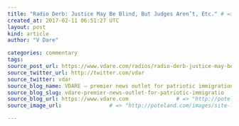 ```yaml
---
title: "Radio Derb: Justice May Be Blind, But Judges Aren’t, Etc." # => "I Made a Pretty Gem - Planet.rb"
created_at: 2017-02-11 06:51:27 UTC
layout: post
kind: article
author: "V Dare"

categories: commentary
tags: 
source_post_url: https://www.vdare.com/radios/radio-derb-justice-may-be-blind-but-judges-arent-etc    # => "http://poteland.com/blog/i-made-a-pretty-gem-planet-dot-rb/"
source_twitter_url: http://twitter.com/vdar
source_twitter: vdar
source_blog_name: VDARE – premier news outlet for patriotic immigration reform
source_blog_slug: vdare-premier-news-outlet-for-patriotic-immigratio              # => "this-is-where-i-tell-you-stuff"
source_blog_url: https://www.vdare.com               # => "http://poteland.com/articles"
source_image_url:               # => "http://poteland.com/images/site-logo.png"

---
```



<!--
   &lt;div class=&quot;pf-content&quot;&gt;
&lt;a href=&quot;https://s3-us-west-2.amazonaws.com/vdare-live/wp-content/uploads/2017/02/11010746/2017-02-10.mp3&quot;&gt;https://s3-us-west-2.amazonaws.com/vdare-live/wp-content/uploads/2017/02/11010746/2017-02-10.mp3&lt;/a&gt;
&lt;p&gt;04m10s — The Fallacy of Judicial Impartiality. (It’s politics all the way down.)&lt;/p&gt;
&lt;p&gt;11m34s — How sound is Judge Gorsuch? (Was my heart too soon made glad?)&lt;/p&gt;
&lt;p&gt;19m02s — Attorney General Jeff Sessions. (Nature changes course.)&lt;/p&gt;
&lt;p&gt;27m21s — Affinity Asymmetry. (And an Audacious argument.)&lt;/p&gt;
&lt;p&gt;34m04s — The next French Revolution. (Will have demographic color.)&lt;/p&gt;
&lt;p&gt;40m00s — Huddled masses yearning to feature in Superbowl&lt;br&gt;
commercials. (Immigration Romanticism for football fans.)&lt;/p&gt;
&lt;p&gt;42m52s — Getting along with Putin. (We don’t have to &lt;em&gt;like&lt;/em&gt; him.)&lt;/p&gt;
&lt;p&gt;47m52s — The Obligations Clauses. (Things government &lt;em&gt;must&lt;/em&gt; do.)&lt;/p&gt;
&lt;p&gt;50m32s — The war against scouting. (CultMarx pulls a sick stunt.)&lt;/p&gt;
&lt;p&gt;52m02s — Public sector robots. (Good enough for gummint work.)&lt;/p&gt;
&lt;p&gt;52m47s — 65 years on the throne. (ERII’s new milestone.)&lt;/p&gt;
&lt;p&gt;54m48s — Signoff. (For St Valentine’s Day.)&lt;/p&gt;
&lt;p style=&quot;page-break-before: always;&quot;&gt;&lt;b&gt;[Music clip: From Haydn’s &lt;em&gt;Derbyshire Marches&lt;/em&gt;, piano’n’kazoo version]&lt;/b&gt;&lt;/p&gt;
&lt;p&gt;&lt;a name=&quot;01&quot;&gt;&lt;/a&gt;&lt;b&gt;01 — Intro.&lt;/b&gt;    And Radio Derb is on the air! Greetings, listeners, from your judiciously genial host John Derbyshire, here with some titbits from the week’s news, garnished with commentary from a National Conservative point of view.&lt;/p&gt;
&lt;p&gt;It’s been one of those unfortunate weeks when big headline news items have concerned law and the Constitution. I say “unfortunate” because I myself have no training in the law, and I am aware that this puts me at somewhat of a disadvantage when commenting on these issues.&lt;/p&gt;
&lt;p&gt;When my awareness of that fact slips it usually gets put back firmly in place by one of my many friends who &lt;em&gt;do&lt;/em&gt; have legal training.&lt;/p&gt;
&lt;p&gt;I was at dinner with such a one recently. I raised the issue of sanctuary cities, the federal defunding thereof, which I had supposed was a pretty straightforward exercise of the executive power.&lt;/p&gt;
&lt;p&gt;To the contrary, replied my dinner companion. There is a very contentious legal doctrine of “&lt;a href=&quot;http://www.americanbar.org/publications/communications_lawyer/2013/november/courtside_supreme_court_issues_significant_decision_unconstitutional_conditions_doctrine.html&quot;&gt;unconstitutional conditions&lt;/a&gt;,” relating to when the executive may and may not withhold its blessings from subordinate powers. My companion, who actually &lt;em&gt;teaches&lt;/em&gt; constitutional law, proceeded to give me a professorial summary of that doctrine and the numerous arguments around it. My eyes glazed over about thirty seconds in, but I got the point: There is more here than meets the layman’s eye.&lt;/p&gt;
&lt;p&gt;Contrary to all &lt;em&gt;that&lt;/em&gt;, the law is not higher mathematics, that can be chuckled over by a tiny clique of experts but safely ignored by the rest of us. It’s a human and a social thing that concerns us all, and that in its large principles ought to be understandable by any thoughtful citizen.&lt;/p&gt;
&lt;p&gt;Here was Charles the First at his trial in 1649, &lt;a href=&quot;http://law2.umkc.edu/faculty/projects/ftrials/charlesIlinks.html&quot;&gt;quote&lt;/a&gt;:&lt;/p&gt;
&lt;blockquote&gt;&lt;p&gt;I do not know the forms of law; I do know law and reason, though I am no lawyer professed: but I know as much law as any gentleman in England, and therefore, under favour, I do plead for the liberties of the people of England more than you do; and therefore if I should impose a belief upon any man without reasons given for it, it were unreasonable … The Commons of England was never a Court of Judicature; I would know how they came to be so.&lt;/p&gt;&lt;/blockquote&gt;
&lt;p&gt;End quote. Much good that did poor Chuck, of course. I’m with him in spirit, though. Like him, I am no lawyer professed: but I know as much law as any gentleman in America.&lt;/p&gt;
&lt;p&gt;I therefore cast aside the damp cloak of humility and sally forth into the thickets of constitutional jurisprudence. It may bring me some mocking emails from legal eagles, but at least I won’t be getting my head chopped off.&lt;/p&gt;
&lt;p&gt;&lt;/p&gt;
&lt;p style=&quot;page-break-before: always;&quot;&gt;&lt;a name=&quot;02&quot;&gt;&lt;/a&gt;&lt;b&gt;02 — The Fallacy of Judicial Impartiality&lt;/b&gt;.     Yes: The spotlight this week has been on the third branch of the federal government: the judiciary.&lt;/p&gt;
&lt;p&gt;First let me just get something out of the way: the thing I’m going to call the Fallacy of Judicial Impartiality.&lt;/p&gt;
&lt;p&gt;There is a vague and widespread feeling that the other two branches of government are a noisy, bloody, dirty arena of political conflict, where persons with opposing views about big issues kick and wrestle and scream at each other; while the third branch is a sort of quiet, stately, oak-paneled place where the truth is pursued by abstract intellection and rational persuasion.&lt;/p&gt;
&lt;p&gt;That’s all nonsense. The judiciary is just as political as the other branches. Anyone who’s paid attention to court decisions for a few years knows this. It’s implicit in every comment you’ve heard — and you’ve heard a couple of thousand such, if you’re one of those who’ve been paying attention — that the U.S. Supreme Court contains X liberals, Y conservatives, and Z fence-sitters. (The current balance has X =4, Y = 3, Z = 1.)&lt;/p&gt;
&lt;p&gt;At his elegant and blessedly short speech accepting nomination to the vacant Supreme Court seat ten days ago, Judge Neil Gorsuch uttered some loftily idealistic platitudes about our judges, &lt;a href=&quot;http://www.cnn.com/2017/01/31/politics/donald-trump-supreme-court-nominee/&quot;&gt;quote&lt;/a&gt;: “Following the law as they find it, and without respect to their personal political beliefs,” end quote. He told us that, further quote: “A judge who likes every outcome he reaches is very likely a bad judge, stretching for results he prefers rather than those the law demands,” end quote.&lt;/p&gt;
&lt;p&gt;I would have been spraying bourbon out through my nose in reaction to that, but for the fact that I have long since passed right through mere cynicism to the other side; to a grim resignation as to human weakness, and a calm toleration of the ceremonial idealism with which our public figures believe they are obliged to wrap their ambition, partisanship, and occasional cupidity.&lt;/p&gt;
&lt;p&gt;Judge Gorsuch’s platitudes are the secular equivalent of the ceremonial deism that obliges a yuppie agnostic like Barack Obama to call on God for blessings on our republic. These are agreeable and customary forms of words, that citizens like to hear, but with little bearing on real motives and actions.&lt;/p&gt;
&lt;p&gt;It follows that the judiciary is not, and should not be, immune from partisan barbs and rancor. It never has been. &lt;a href=&quot;http://www.clayjenkinson.com/thomas-jefferson-and-the-supreme-court/&quot;&gt;Thomas Jefferson&lt;/a&gt;, &lt;a href=&quot;http://www.pbs.org/wnet/supremecourt/antebellum/history2.html&quot;&gt;Andy Jackson&lt;/a&gt;, &lt;a href=&quot;http://www.history.com/this-day-in-history/president-lincoln-suspends-the-writ-of-habeas-corpus-during-the-civil-war&quot;&gt;Abraham Lincoln&lt;/a&gt;, and &lt;a href=&quot;http://www.smithsonianmag.com/history/when-franklin-roosevelt-clashed-with-the-supreme-court-and-lost-78497994/&quot;&gt;Franklin Roosevelt&lt;/a&gt; have most famously shown scorn for the judicial power at some point, on some particular issue; but those are only the most famous cases. Have we had any President, other than poor &lt;a href=&quot;https://www.whitehouse.gov/1600/presidents/williamhenryharrison&quot;&gt;William Henry Harrison&lt;/a&gt;, who did not at some point deliver a kick to the groin, or at least a rap on the knuckles, to the federal judiciary? I doubt it. That’s our system. It’s politics all the way down.&lt;/p&gt;
&lt;p&gt;In all fairness, in fact, the federal judiciary should actually expect &lt;em&gt;more&lt;/em&gt; vituperation than the other branches. An unsatisfactory congressman can be voted out after two years; an unsatisfactory President after four; an unsatisfactory Senator after six; but a federal judgeship is for life.&lt;/p&gt;
&lt;p&gt;The only way to get rid of a federal judge is by getting Congress to impeach and then convict him for high crimes and misdemeanors: a cumbersome process, also of course a very political one, and furthermore one that congresscritters, presidents, and senators are &lt;em&gt;also&lt;/em&gt; liable to.&lt;/p&gt;
&lt;p&gt;Ballotpedia says that, &lt;a href=&quot;https://ballotpedia.org/Impeachment_of_federal_judges&quot;&gt;quote&lt;/a&gt;, “Fifteen federal judges have been impeached. Of those fifteen: eight were convicted by the Senate, four were acquitted by the Senate, and three resigned before an outcome at trial.” End quote.&lt;/p&gt;
&lt;p&gt;Functionaries in the other two branches are in double jeopardy: they can be voted out of office, and they can be impeached. Federal judges are in a much safer space: they can only be impeached, and hardly ever are — we have seen fewer than four convictions per century.&lt;/p&gt;
&lt;p&gt;It follows, according to me, that a federal judge should reasonably expect &lt;em&gt;double&lt;/em&gt; the load of vituperation that our President and elected legislators have to endure.&lt;/p&gt;
&lt;p&gt;It further follows that the squealing and &lt;a href=&quot;http://tinyurl.com/jswp7mz&quot;&gt;facepalming&lt;/a&gt; of this past few days over President Trump’s disagreements with Judge Robart of Washington State and the &lt;a href=&quot;https://assets.documentcloud.org/documents/3457898/2-9-17-9th-Circuit-Order.pdf&quot;&gt;Ninth Circuit Court of Appeals&lt;/a&gt; over Trump’s January 27th executive order, is just political theater.&lt;/p&gt;
&lt;p&gt;The federal courts are not a zone of lofty intellectual purity, floating high above the dust cloud of political conflict. They are down there in the dust cloud, kicking and scratching with the rest, and working with an advantage the other combatants don’t have — lifetime tenure.&lt;/p&gt;
&lt;p&gt;If some federal judge can’t bear the thought of a politician’s fist connecting with his teeth, he should find another line of work.&lt;/p&gt;
&lt;p&gt;&lt;/p&gt;
&lt;p style=&quot;page-break-before: always;&quot;&gt;&lt;a name=&quot;03&quot;&gt;&lt;/a&gt;&lt;b&gt;03 — How sound is Judge Gorsuch?&lt;/b&gt;     I mentioned Judge Neil Gorsuch there, President Trump’s pick for the vacant Supreme Court seat. &lt;a&gt;Commenting last week&lt;/a&gt; on the nomination, I said that on a first look he seems like a, quote, “pretty good egg.” I then awarded him some preliminary favor points for (a) being a Protestant, White, Anglo-Saxon, Heterosexual Male and (b) standing up to the trial lawyers’ [ker-&lt;em&gt;ching&lt;/em&gt;] “employment discrimination” rackets and “disability” scams.&lt;/p&gt;
&lt;p&gt;It’s possible my heart was too soon made glad. The last few days have seen a trickle of skeptical commentary from the Right about Judge Gorsuch. Is he really, reliably, one of us?&lt;/p&gt;
&lt;p&gt;Exhibit A is &lt;a href=&quot;http://thehill.com/blogs/pundits-blog/the-judiciary/318565-could-court-pick-gorsuch-be-a-crypto-liberal-conservatives&quot;&gt;Joel Joseph’s Wednesday column&lt;/a&gt; in the congressional newsletter &lt;em&gt;The Hill&lt;/em&gt;.&lt;/p&gt;
&lt;p&gt;Joseph starts by giving us a run-down of Supreme Court Justices who confounded the expectations of the presidents who nominated them. Most of these were nominated by Republican presidents — Eisenhower, Nixon, Bush 41 — but turned left once settled in on the court.&lt;/p&gt;
&lt;p&gt;Byron White, appointed by President Kennedy, is given as an instance of the converse thing, a justice nominated by a Democrat president who then turned right. I’m not altogether convinced by that one. If JFK were in the Senate today, he’d be to the right of most Republicans, never mind Democrats. Well, discuss among yourselves.&lt;/p&gt;
&lt;p&gt;Joel Joseph goes on to list some warning signs about Judge Gorsuch. For one thing, he lives in Boulder, Colorado, than which very few places in the known universe, possibly none, are more liberal. Quote:&lt;/p&gt;
&lt;blockquote&gt;&lt;p&gt;He also teaches at the University of Colorado’s law school, also a progressive bastion, and is supported … by most of the faculty and students there.&lt;/p&gt;&lt;/blockquote&gt;
&lt;p&gt;End quote. That reminds us of another point to bear in mind about the federal judiciary: It’s a subsidiary branch of the academic-intellectual complex, which is so far out left you can barely see it from the coast of California. Sure, there are a few independent spirits, even in our law schools. Still, Judge Gorsuch could be regarded by his academic colleagues as Literally Hitler, yet &lt;em&gt;still&lt;/em&gt; be well to the left of Barney Frank. That he is in fact regarded by them as a kindred spirit should be, to use the establishment’s favorite cant word, “troubling” to National Conservatives.&lt;/p&gt;
&lt;p&gt;And then there’s his church, at which he serves as an usher. It’s Episcopalian and very liberal. A spokesman told the &lt;em&gt;Washington Post&lt;/em&gt; that the congregation is, &lt;a href=&quot;https://www.washingtonpost.com/news/acts-of-faith/wp/2017/02/01/neil-gorsuch-belongs-to-a-notably-liberal-church-and-would-be-the-first-protestant-on-the-court-in-years&quot;&gt;quote&lt;/a&gt; “vibrant,” and, quote, “diverse,” and, quote, “does a lot of social justice and advocacy.” Uh-oh.&lt;/p&gt;
&lt;p&gt;&lt;a href=&quot;http://www.dailycamera.com/news/boulder/ci_30107657/boulder-churchs-49-bells-project-brings-attention-gun&quot;&gt;The church’s vicar&lt;/a&gt; is female. &lt;a href=&quot;https://ayearwiththebcp.net/page/2/&quot;&gt;An Episcopalian website&lt;/a&gt; tells us that every minute she can spare from her pastoral duties finds her biking, hiking, skiing, and … &lt;em&gt;golfing&lt;/em&gt;. Another uh-oh.&lt;/p&gt;
&lt;p&gt;&lt;a href=&quot;https://philosophynow.org/issues/88/Hypotheses_Non_Fingo&quot;&gt;I frame no hypotheses&lt;/a&gt; here, and of course wish the reverend lady no ill. I shall only say that should I learn that she rides a motorbike to ladies’ softball games, I would not be flabbergasted.&lt;/p&gt;
&lt;p&gt;Our other data point on Gorsuch this week was &lt;a href=&quot;http://www.cnn.com/2017/02/09/politics/blumenthal-anderson-cooper/&quot;&gt;the remarks he reputedly made&lt;/a&gt; to Connecticut Democratic Senator Richard Blumenthal that President Trump’s verbal attacks on federal judges were “demoralizing” and “disheartening.”&lt;/p&gt;
&lt;p&gt;Assuming Senator Blumenthal’s truthfulness here — a thing that, as the President pointed out, you should &lt;em&gt;not&lt;/em&gt; necessarily assume — those could be &lt;em&gt;either&lt;/em&gt; virtue signaling to the Senate Judiciary Committee, &lt;em&gt;or&lt;/em&gt; the pained response of a jurist who really does see the federal judiciary through an idealistic prism, &lt;em&gt;or&lt;/em&gt; just professional &lt;em&gt;amour propre&lt;/em&gt;.&lt;/p&gt;
&lt;p&gt;I’m going to try to look on the bright side in regard to Judge Gorsuch. As I’ve said, judges carry political biases around with them just as the rest of us do. There is, though, such a thing as the &lt;em&gt;intensity&lt;/em&gt; of one’s biases. Some people, we know, are &lt;em&gt;all&lt;/em&gt; bias: they can’t order a pizza without passing a remark on the state of the nation. Some other people’s biases are more feeble, and jostle in their minds with other emotions and dispositions — humility, collegiality, religious faith, self-respect.&lt;/p&gt;
&lt;p&gt;My very vague impression so far is that Judge Gorsuch’s biases, whatever they are, are at a low level of intensity, and that there’s some element of genuine idealism in his view of the judiciary’s role.&lt;/p&gt;
&lt;p&gt;I hope that’s right. We shall find out. In the meantime, Judge Gorsuch is only one of President Trump’s two most important choices — the two that mean far more for the National Question than all the others put together. Let’s turn to the other one.&lt;/p&gt;
&lt;p&gt;&lt;/p&gt;
&lt;p style=&quot;page-break-before: always;&quot;&gt;&lt;a name=&quot;04&quot;&gt;&lt;/a&gt;&lt;b&gt;04 — Attorney General Jeff Sessions&lt;/b&gt;.     As delicious as it is to be able to say the words “President Trump,” to be able to say “Attorney General Sessions” is beyond delicious. It’s &lt;em&gt;intoxicating!&lt;/em&gt;&lt;/p&gt;
&lt;p&gt;Just cast your mind back six years to the remarks made by Eric Holder, Barack Obama’s first Attorney General, when, at a congressional committee hearing, he was accused of racial double standards in the case of the Philadelphia Black Panthers. These were the black thugs &lt;a href=&quot;https://www.youtube.com/watch?v=neGbKHyGuHU&quot;&gt;who stood outside a polling station&lt;/a&gt; in the 2008 election wearing paramilitary outfits and carrying billy clubs to scare away nonblack voters.&lt;/p&gt;
&lt;p&gt;One of the Justice Department’s own prosecutors &lt;a href=&quot;http://www.politico.com/story/2010/09/prosecutor-doj-bias-against-whites-042676&quot;&gt;had testified to the U.S. Civil Rights Commission&lt;/a&gt; about an anti-white culture at Justice under Obama and Holder, with the failure to pursue the Philadelphia case as illustrative.&lt;/p&gt;
&lt;p&gt;When this was brought up to Holder by the congressional committee, he reacted indignantly, &lt;a href=&quot;http://www.politico.com/blogs/under-the-radar/2011/03/eric-holder-black-panther-case-focus-demeans-my-people-033839&quot;&gt;quote&lt;/a&gt;:&lt;/p&gt;
&lt;blockquote&gt;&lt;p&gt;When you compare what people endured in the South in the 60s to try to get the right to vote for African Americans, and to compare what people were subjected to there to what happened in Philadelphia — which was inappropriate, certainly that …to describe it in those terms I think does a great disservice to people who put their lives on the line, who risked all, for my people.&lt;/p&gt;&lt;/blockquote&gt;
&lt;p&gt;&lt;a href=&quot;https://www.amazon.com/Injustice-Exposing-Racial-Justice-Department/dp/1596982772/ref=tmm_hrd_swatch_0?_encoding=UTF8&amp;amp;qid=1486751993&amp;amp;sr=1-1&quot;&gt;The Panthers were never prosecuted&lt;/a&gt; for what was obviously an effort at voter intimidation.&lt;/p&gt;
&lt;p&gt;Eric Holder went on taking care of His People for another four years, after which he was succeeded by Loretta Lynch, another Mulatto Mafia graduate of late 20th century college grievance culture. Eric Holder’s people were also Her People. Attorney General Lynch was also one of Mrs Clinton’s people, spotted having a private confab with Mr Clinton in her Justice Department plane on the tarmac at Phoenix airport last June, receiving instructions on how to further obstruct Justice investigations into Mrs Clinton’s emails.&lt;/p&gt;
&lt;p&gt;The Justice Department has been like that — anti-white and corrupt — for so long it was beginning to seem natural.&lt;/p&gt;
&lt;p&gt;Then, on Wednesday this week, nature changed course. Senator Jeff Sessions of Alabama — &lt;em&gt;another&lt;/em&gt; Protestant, White, Anglo-Saxon, Heterosexual Male! — was confirmed as U.S. Attorney General by the full Senate. Excuse me for a moment …&lt;/p&gt;
&lt;blockquote&gt;&lt;p&gt;[&lt;em&gt;Clip&lt;/em&gt;:  from the &lt;em&gt;Hallelujah Chorus&lt;/em&gt;.]&lt;/p&gt;&lt;/blockquote&gt;
&lt;p&gt;Sessions’ confirmation generated a lot of confirmation theater. Senator Elizabeth Warren emerged from her wigwam in full war paint to unload heap plenty delaying tactics on the Senate floor, until silenced by the presiding officer just as she was winding up to perform the Ghost Dance of &lt;em&gt;Her&lt;/em&gt; People.&lt;/p&gt;
&lt;p&gt;Senator Chuck Schumer told the Reverend Rachel Maddow that, &lt;a href=&quot;http://www.breitbart.com/video/2017/02/08/schumer-jeff-sessions-confirmed-turned-stomach/&quot;&gt;quote&lt;/a&gt;, “When Jeff Sessions was passed, it turned my stomach,” end quote. He further told xer that Sessions is, quote, “anti-immigrant.” I guess I should be shaking in my sneakers, then, since I myself am an immigrant.&lt;/p&gt;
&lt;p&gt;I’m &lt;em&gt;not&lt;/em&gt; shaking, of course. In CultMarx Newspeak, “anti-immigrant” means “wishing for immigration laws to be enforced.” That’s a thing you &lt;em&gt;can&lt;/em&gt; stick on Jeff Sessions, as his work on the Senate Judiciary Committee amply showed. Yes, he wants the people’s government to enforce the people’s laws.&lt;/p&gt;
&lt;p&gt;That turns Chuck Schumer’s stomach; though not as much as Schumer’s smirking visage turns mine, with his spectacles wobbling on the end of his nose like that. A word in your ear, Senator: “&lt;a href=&quot;http://www.onlineopticiansuk.com/varifocal-progressive-lenses-explained-i128&quot;&gt;varifocals&lt;/a&gt;.”&lt;/p&gt;
&lt;p&gt;The commentariat has not been slow in recommending actions our new Attorney General might take to improve the quality of justice. Daniel Horowitz, back in mid-November, &lt;a href=&quot;https://www.conservativereview.com/commentary/2016/11/7-things-sessions-can-do-immediately-to-restore-the-rule-of-law-at-justice#&quot;&gt; published a handy list of seven priority items&lt;/a&gt;:&lt;/p&gt;
&lt;ol&gt;
&lt;li&gt;Clamp down on voter fraud;&lt;/li&gt;
&lt;li&gt;Terminate all Obama’s outstanding lawsuits and appeals, like the ones against local police departments alleging racism;&lt;/li&gt;
&lt;li&gt;Allow states to enforce immigration law and punish sanctuary cities;&lt;/li&gt;
&lt;li&gt;Stop what he calls the “massive jailbreak agenda” of the Justice Department’s Sentencing Commission, promiscuously commuting criminals’ jail terms;&lt;/li&gt;
&lt;li&gt;Purge Justice of George Soros-related immigration judges;&lt;/li&gt;
&lt;li&gt;Immediately seek deportation for all illegal re-entrants;&lt;/li&gt;
&lt;li&gt;Use the powers granted in the Constitution to the Executive to restrain our activist Judiciary.&lt;/li&gt;
&lt;/ol&gt;
&lt;p&gt;That would certainly be a good start. We National Conservatives would add a couple more, though.&lt;/p&gt;
&lt;ol start=&quot;8&quot;&gt;
&lt;li&gt;Salutory prosecutions of high-profile persons feloniously violating laws on aiding or harboring illegal immigrants; e.g. &lt;a href=&quot;http://www.vdare.com/posts/trump-administration-should-arrest-scofflaw-uc-president-janet-napolitano-for-conspiracy-to-harbor-illegals&quot;&gt;Janet Napolitano&lt;/a&gt;, President of the University of California, which, she has publicly declared, will continue to encourage and finance the enrolment of illegal alien students;&lt;/li&gt;
&lt;li&gt;Salutory deportation of brazen illegals, e.g. &lt;a href=&quot;http://www.vdare.com/articles/defining-america-down-jose-antonio-vargas-yech-and-whats-at-stake-in-the-latest-amnesty-imm&quot;&gt;Jose Antonio Vargas&lt;/a&gt;. “Celebrity scofflaw” should not be a Department of Labor job classification under a properly-functioning Department of Justice.&lt;/li&gt;
&lt;/ol&gt;
&lt;p&gt;So: Will Attorney General Jeff Sessions tend to Our People with the same partiality and the same loving attention that Eric Holder brought to His People? Allow me a brief speculation on that.&lt;/p&gt;
&lt;p&gt;&lt;/p&gt;
&lt;p style=&quot;page-break-before: always;&quot;&gt;&lt;a name=&quot;05&quot;&gt;&lt;/a&gt;&lt;b&gt;05 — Affinity Asymmetry&lt;/b&gt;.     The answer to the question I closed the previous segment with is surely “No.” It’s simply inconceivable in today’s U.S.A. that any white member of the federal Executive would show the same favoritism to his fellow whites as the Mulatto Mafia showed quite unashamedly to Their People.&lt;/p&gt;&lt;div id=&quot;57966237cc52c74a5e1363c4&quot; class=&quot;vdb_player vdb_57966237cc52c74a5e1363c456bcd17ce4b018167fea5539&quot;&gt;    &lt;/div&gt;
&lt;p&gt;There is a glaring asymmetry in our attitudes to (a) white people who discriminate on behalf of their fellow whites, and (b) nonwhites who discriminate on behalf of Their People. If you want to get alliterative about it, you could call this our Affinity Asymmetry.&lt;/p&gt;
&lt;p&gt;A Cultural Marxist would explain that it is right and natural that this should be so. Until Black Lives Matter came up the week before last, he will tell you, we whites contrived to keep nonwhites penned up in urban ghettos, failing schools, and jails, while we lived off the fat of the land. To bring that shameful regime to an end, &lt;em&gt;of course&lt;/em&gt; whites should forgo their privileges, including the privilege to favor each other over nonwhites.&lt;/p&gt;
&lt;p&gt;There are some questions that come to mind in response to that. I’d like to know, for example, how the white privilege of my two grandfathers manifested itself as they toiled deep underground in dirt, darkness, and danger, &lt;a href=&quot;http://www.johnderbyshire.com/FamilyHistoryJD/People/MotherParents/page.html#mining&quot;&gt;digging coal&lt;/a&gt; for starvation wages.&lt;/p&gt;
&lt;p&gt;I’ll leave that for another time, though. Here I just want to ruminate for a moment on that Affinity Asymmetry.&lt;/p&gt;
&lt;p&gt;Of course no-one expects Jeff Sessions to show the same partiality to whites that Obama, Holder, and Lynch showed to blacks. Sessions seems like a fair-minded sort of bloke, and I am sure that fair-minded is what the overwhelming majority of whites &lt;em&gt;want&lt;/em&gt; him to be. That won’t satisfy nonwhites, who have gotten accustomed to federal agencies showing them preference; but it’ll make us palefaces happy.&lt;/p&gt;
&lt;p&gt;We don’t, most of us, want the U.S. Attorney General to be pro-white; we want him to be anti-&lt;em&gt;anti&lt;/em&gt;-white. We don’t want him to &lt;em&gt;reverse&lt;/em&gt; the Affinity Asymmetry; we want him to &lt;em&gt;eliminate&lt;/em&gt; it.&lt;/p&gt;
&lt;p&gt;Total elimination is not likely to happen, although I am looking forward to some steps in the right direction from the new General.&lt;/p&gt;
&lt;p&gt;The reason total elimination of the Affinity Asymmetry is not likely to happen lies deep in the modern psyche, and in the origins of the Cold Civil War we’ve been fighting these many long years, the war between Goodwhite gentry liberals and what one of them, Bill Kristol, &lt;a href=&quot;http://www.weeklystandard.com/y-is-for-yahoo/article/13188&quot;&gt;once referred to as Yahoos&lt;/a&gt;.&lt;/p&gt;
&lt;p&gt;Jonathan Haidt dug some of the causative factors out in his researches into moral psychology, written up in his 2012 book &lt;a href=&quot;https://www.amazon.com/Righteous-Mind-Divided-Politics-Religion/dp/0307377903/ref=tmm_hrd_swatch_0?_encoding=UTF8&amp;amp;qid=1486763548&amp;amp;sr=1-1&quot;&gt;&lt;em&gt;The Righteous Mind&lt;/em&gt;&lt;/a&gt;. The space in which self-identifying conservatives locate their moral positions, Haidt found, has six dimensions; the corresponding space for liberals has only four.&lt;/p&gt;
&lt;p&gt;The blogger who calls himself Audacious Epigone — my favorite quantitative blogger, after of course our own Steve Sailer — Audacious presented this very neatly in a post the other day. &lt;a href=&quot;https://anepigone.blogspot.com/2017/02/breitbart-is-third-and-gaining.html?showComment=1486588335736#c5141512863730761959&quot;&gt;Quote from Audacious&lt;/a&gt;:&lt;/p&gt;
&lt;blockquote&gt;&lt;p&gt;I’ve challenged several [Goodwhites], as a thought experiment, to the following:&lt;/p&gt;
&lt;p&gt;On some issue, I’ll write down my position on it and what I think &lt;em&gt;your&lt;/em&gt; position on it is. You’ll do the same. Neither of us will communicate with one another until we’re both finished writing our own positions and our best guess as to the other person’s position.&lt;/p&gt;
&lt;p&gt;I’m confident that my version of your position will be closer to your actual position, as stated, than your version of my position will be to my actual position, as stated.&lt;/p&gt;&lt;/blockquote&gt;
&lt;p&gt;End quote. I think Audacious’ confidence is entirely justified. We understand them much better than they understand us.&lt;/p&gt;
&lt;p&gt;Some of &lt;em&gt;that&lt;/em&gt; asymmetry arises from the blunt fact that we live in their world and have to know how to navigate around it. &lt;em&gt;They&lt;/em&gt; don’t live in &lt;em&gt;our&lt;/em&gt; world. &lt;a href=&quot;http://www.johnderbyshire.com/Opinions/RadioDerb/2017-02-03.html#05&quot;&gt;They are The Man&lt;/a&gt;. When they &lt;a href=&quot;http://www.vdare.com/posts/derb-re-defenestrated-at-williams-college&quot;&gt;bar us from their campus&lt;/a&gt; or &lt;a href=&quot;http://www.vdare.com/articles/cultural-marxism-in-action-media-matters-engineers-cancellation-of-vdare-com-conference&quot;&gt;cancel our hotel bookings&lt;/a&gt;, they are speaking Power to Truth.&lt;/p&gt;
&lt;p&gt;Some other of it, though, is surely rooted in that dimensional asymmetry that Jonathan Haidt found. As the cliché says: We think they’re wrong, but they think we’re evil.&lt;/p&gt;
&lt;p&gt;&lt;/p&gt;
&lt;p style=&quot;page-break-before: always;&quot;&gt;&lt;a name=&quot;06&quot;&gt;&lt;/a&gt;&lt;b&gt;06 — The next French Revolution&lt;/b&gt;.     Having mentioned Steve Sailer there, I’d like to help with the publicity for Steve’s very striking article &lt;a href=&quot;http://takimag.com/article/le_grand_remplacement_steve_sailer/print#axzz4YGt11A6b&quot;&gt;at &lt;em&gt;Taki’s Magazine&lt;/em&gt; on Wednesday&lt;/a&gt; about the demographics of France.&lt;/p&gt;
&lt;p&gt;The question Steve’s exploring is: Just how Third World has France become? We’ve all heard the stories about how central Paris, once a byword for urban beauty, has degenerated into a littered slum populated by milling mobs of blacks and Muslims.&lt;/p&gt;
&lt;p&gt;&lt;a href=&quot;http://www.bbc.com/news/world-europe-38923411&quot;&gt;Just yesterday came news&lt;/a&gt; that the Eiffel Tower is to be protected from terror attacks — attacks, that is, from fanatical Muslims — by having an eight-foot glass wall built around its base, rather pointedly making the case that if you don’t have good strong walls around your country, you’d better start building them around your national monuments, and anything else in the interior you want to protect.&lt;/p&gt;
&lt;p&gt;So how bad is it — the demography, I mean? How Third World has France become? Official demographic statistics aren’t much help, as France doesn’t collect the necessary data.&lt;/p&gt;
&lt;p&gt;Steve found a novel way to tackle this question. The French government, he tells us, has recently started a neonatal screening process for babies at risk of inheriting sickle-cell anemia. That is a &lt;em&gt;very&lt;/em&gt; Third World disease, characteristic of tropical areas like West Africa that are plagued with malaria-carrying mosquitoes.&lt;/p&gt;
&lt;p&gt;Steve is not totally confident of his methodology, and invites readers to offer criticism of it. That, just by itself, makes him a more conscientious analyst than two-thirds of Social Science academics. The methodology actually looks pretty good to me.&lt;/p&gt;
&lt;p&gt;What does it tell us? That babies born in France to parents &lt;em&gt;both&lt;/em&gt; from the Global South — from areas rife with sickle-cell anemia — went from twenty-five percent in 2005 to &lt;em&gt;forty percent&lt;/em&gt; in 2015. That’s nationwide, for all of France. For Paris, the percentage went from fifty-four to &lt;em&gt;seventy-three percent&lt;/em&gt;.&lt;/p&gt;
&lt;p&gt;If that’s right, France is toast. What we see in the streets of Paris is a mere shadow of what is to be seen in the ob-gyn units of French hospitals.&lt;/p&gt;
&lt;p&gt;&lt;a href=&quot;http://www.unz.com/isteve/sailer-in-takis-le-grand-remplacement/#comment-1759007&quot;&gt;One of Steve’s commenters&lt;/a&gt; has turned up some supporting data from the names registered for French newborns in France’s ninety-odd &lt;em&gt;Départements&lt;/em&gt; — administrative districts. The eight &lt;em&gt;Départements&lt;/em&gt; that make up the Île-de-France region, basically Paris and its surroundings, average twenty-seven percent Arab or Muslim names, he says. One of the eight is at 43 percent.&lt;/p&gt;
&lt;p&gt;Steve is hoping someone will translate his article into French. If someone does, and it’s widely read in France, it may have an effect on the upcoming French election. The nationalist Marine Le Pen looks set fair to win the first round of voting on April 23rd; but then, supporters of &lt;a href=&quot;http://time.com/4666894/france-election-candidates-president/&quot;&gt;the other four candidates&lt;/a&gt; will likely consolidate the vote against her in the two-candidate runoff two weeks later.&lt;/p&gt;
&lt;p&gt;Nationalist Conservatives should take encouragement from Ms Le Pen’s strong showing anyway. Also from &lt;a href=&quot;http://www.johnderbyshire.com/Reviews/History/labellefrance.html&quot;&gt;French history&lt;/a&gt;, which proceeds by what evolutionary biologists call “punctuated equilibrium.” Everything cruises along in stability for a few decades, then the barricades go up and there is revolutionary change.&lt;/p&gt;
&lt;p&gt;As Professor of French history Robert Tombs points out in the current issue of &lt;em&gt;The Spectator&lt;/em&gt;, &lt;a href=&quot;http://www.spectator.co.uk/2017/02/frances-long-stalemate-is-on-the-verge-of-a-complete-breakdown/&quot;&gt;quote&lt;/a&gt;:&lt;/p&gt;
&lt;blockquote&gt;&lt;p&gt;France in its modern history has worn out five monarchies, five republics and 16 constitutions.&lt;/p&gt;&lt;/blockquote&gt;
&lt;p&gt;What the French can’t accomplish by voting, they will force to an issue by revolutionary action. If Steve’s got his numbers right, the next French Revolution will have an interesting demographic coloring.&lt;/p&gt;
&lt;p&gt;&lt;/p&gt;
&lt;p style=&quot;page-break-before: always;&quot;&gt;&lt;a name=&quot;07&quot;&gt;&lt;/a&gt;&lt;b&gt;07 — Huddled masses yearning to feature in Superbowl commercials&lt;/b&gt;.     The Superbowl came and went, leaving behind it a flurry of small controversies.&lt;/p&gt;
&lt;p&gt;The smallest of those controversies concerned commercials aired in the game breaks.&lt;/p&gt;
&lt;p&gt;A Pennsylvania building-supplies firm named &lt;a href=&quot;https://www.84lumber.com/&quot;&gt;84 Lumber&lt;/a&gt; aired a heartstring-tugging short narrative about a Mexican woman and her child trekking through the desert to get to the U.S.A. only to find their way barred by a high wall.&lt;/p&gt;
&lt;p&gt;This looked awfully like a plug for illegal immigration. No, no, protested the firm when patriots complained. &lt;a href=&quot;http://www.latimes.com/entertainment/la-et-entertainment-news-updates-84-lumber-courts-controversy-and-1486409814-htmlstory.html&quot;&gt;Quotes from them&lt;/a&gt;:&lt;/p&gt;
&lt;blockquote&gt;&lt;p&gt;There’s a door in the wall, see? Just like Trump said! We like Trump! … The journey of the mother and daughter symbolizes grit, dedication and sacrifice! Characteristics that we look for in our people at 84 Lumber.&lt;/p&gt;&lt;/blockquote&gt;
&lt;p&gt;End quote. Characteristics they are apparently &lt;em&gt;not&lt;/em&gt; looking for are ability to speak English, and marketable skills. The little girl in the add is certainly cute, but if she has any marketable skills, my name is Speedy Gonzalez.&lt;/p&gt;
&lt;p&gt;Then &lt;a href=&quot;http://nriworld.net/budweisers-super-bowl-ad-triggers-boycott-threat-1034.html&quot;&gt;Budweiser aired an ad&lt;/a&gt; showing their founder, Adolphus Busch, arriving in the U.S.A. from Germany in 1857 and persevering against nativist prejudice to attain success. I guess that makes some kind of case for immigration from Germany in the 19th century.&lt;/p&gt;
&lt;p&gt;Perhaps for next year’s Superbowl, Budweiser, or some other firm, will produce an ad making the case for immigration from Somalia, or El Salvador, or Haiti, in the 21st century.&lt;/p&gt;
&lt;p&gt;These were picayune controversies, though. A much bigger one concerned one of the warm-up events, aired on Fox News &lt;em&gt;before&lt;/em&gt; the Superbowl game This was &lt;a href=&quot;http://insider.foxnews.com/2017/02/05/bill-oreilly-super-bowl-interview-presses-trump-travel-ban-vladimir-putin&quot;&gt;an interview President Trump had recorded with Bill O’Reilly&lt;/a&gt; of that network.&lt;/p&gt;
&lt;p&gt;This deserves a segment to itself.&lt;/p&gt;
&lt;p&gt;&lt;/p&gt;
&lt;p style=&quot;page-break-before: always;&quot;&gt;&lt;a name=&quot;08&quot;&gt;&lt;/a&gt;&lt;b&gt;08 — Getting along with Putin&lt;/b&gt;.     The exchange in that Trump-O’Reilly interview that caused the most fuss was when O’Reilly asked Trump whether or not he respects Vladimir Putin.&lt;/p&gt;
&lt;p&gt;The President said he does respect Putin, and would prefer to get along with him.&lt;/p&gt;
&lt;p&gt;“But Putin’s a killer,” O’Reilly protested.&lt;/p&gt;
&lt;p&gt;The President came back with, quote: “There are a lot of killers … What, you think our country’s so innocent? We’ve made a lot of mistakes.”&lt;/p&gt;
&lt;p&gt;That sounded awfully like moral equivalence, one of the favorite rhetorical ploys of the CultMarx left. “We’re just as bad as they are!” they’ve been telling us since way back in the Cold War, to my certain recollection.&lt;/p&gt;
&lt;p&gt;It was a dumb thing for Trump to say. I’ll give him the benefit of the doubt and put it down to verbal clumsiness. He is not an articulate speaker. It was, though, awfully dumb.&lt;/p&gt;
&lt;p&gt;Which is a shame, because on the underlying issue, the President is sound. We &lt;em&gt;should&lt;/em&gt; get along with Putin. As Scott Adams wrote back when the left was having conniptions about hypothetical Russian interference in last year’s election, &lt;a href=&quot;http://blog.dilbert.com/post/154383373696/remind-me-why-russia-is-our-adversary&quot;&gt;quote from Scott&lt;/a&gt;:&lt;/p&gt;
&lt;blockquote&gt;&lt;p&gt;I can’t think of any reason Russia and the United States should be considered natural enemies. Both countries want to defeat ISIS. Both countries want peace and prosperity. Neither claims ownership of any of the other’s territory. I see the prospect of good relations with Russia as a way to make some money for both countries and defeat ISIS too. That doesn’t seem so bad.&lt;/p&gt;&lt;/blockquote&gt;
&lt;p&gt;I totally agree. Our Russia policy has been seriously stupid since the dissolution of the Warsaw Pact. Sure, Putin’s a homicidal thug. We don’t have to love him, we just have to get along with him. Stalin was more homicidal by several orders of magnitude, but we got along with &lt;em&gt;him&lt;/em&gt; when we had to.&lt;/p&gt;
&lt;p&gt;You don’t have to love national leaders, or even like them, to get along with them. There is nothing you could do to make me like the Chinese Communist Party. I know them quite intimately well: they are the biggest gang of amoral kleptocrats on the planet. I don’t see why we shouldn’t get along with them, though.&lt;/p&gt;
&lt;p&gt;What: You’re going to tell me that Russia is a military threat to Europe? Europe has half a billion people and big First-World economies. If they can’t defend themselves against flat-broke, demographically-cratering Russia and its rusty tanks and drunken soldiers, so much the worse for them.&lt;/p&gt;
&lt;p&gt;To judge from my previous segment, in any case, Europe has way more pressing problems than a Russian invasion.&lt;/p&gt;
&lt;p&gt;I do believe that when President Trump is listening to Radio Derb during his Saturday morning massage, as I know he does, he will be nodding along in agreement to this segment. That he understands the stupidity of the neocons’ anti-Russian obsessions is far more important than the fact that his words don’t always come out right when he’s speaking unscripted.&lt;/p&gt;
&lt;p&gt;At his age, which is very nearly my age, I doubt Trump is ever going to get any more articulate than he currently is. That’s a pity, but I’m not going to lose sleep over it. Trump’s heart is in the right place, I feel pretty sure, even if his tongue isn’t always. On Russia, and most other big issues, he has better policies than his opponents. I’ll settle for that.&lt;/p&gt;
&lt;p&gt;&lt;/p&gt;
&lt;p style=&quot;page-break-before: always;&quot;&gt;&lt;a name=&quot;09&quot;&gt;&lt;/a&gt;&lt;b&gt;09 — Miscellany.&lt;/b&gt;     And now, our closing miscellany of brief items.&lt;/p&gt;
&lt;p&gt;&lt;a name=&quot;09a&quot;&gt;&lt;/a&gt;&lt;em&gt;Imprimis&lt;/em&gt;:  Just going right back to the constitutional-jurisprudential thread for a moment: a couple of listeners reacted to &lt;a href=&quot;http://www.johnderbyshire.com/Opinions/RadioDerb/2017-02-03.html#07&quot;&gt;last week’s Radio Derb&lt;/a&gt; quoting Heather Mac Donald quoting a Berkeley professor on the riot there that, quote: “no one in the crowd got hurt,” end quote. People did &lt;em&gt;so&lt;/em&gt; get hurt, my listeners say.&lt;/p&gt;
&lt;p&gt;Sure: I just didn’t feel the need to say that since (a) this was a Berkeley prof speaking, and so presumptively a lying idiot, and (b) it was a quote of a quote. When quoting someone who’s quoting someone, I’m not upon oath.&lt;/p&gt;
&lt;p&gt;The Berkeley riot did come to mind again when I was reading &lt;a&gt;Seth Lipsky’s Thursday column&lt;/a&gt; in the &lt;em&gt;New York Post&lt;/em&gt;, though.&lt;/p&gt;
&lt;p&gt;Seth was actually writing about the immigration issue; but along the way he mentioned the Obligation Clauses in the U.S. Constitution.&lt;/p&gt;
&lt;p&gt;Our Constitution of course lists things the government &lt;em&gt;can&lt;/em&gt; do, and things the government &lt;em&gt;can’t&lt;/em&gt; do. In one section, though, it lists some things the government &lt;em&gt;must&lt;/em&gt; do. These are the Obligation Clauses.&lt;/p&gt;
&lt;p&gt;Here’s the entire Section: United States Constitution, Article IV, Section 4, quote:&lt;/p&gt;
&lt;blockquote&gt;&lt;p&gt;The United States shall guarantee to every State in this Union a Republican Form of Government, and shall protect each of them against Invasion; and on Application of the Legislature, or of the Executive (when the Legislature cannot be convened) against domestic Violence.&lt;/p&gt;&lt;/blockquote&gt;
&lt;p&gt;End quote. If what we saw at Berkeley the other day was not “domestic violence,” I don’t know what it was. Why did the State of California not suppress it; or, if they could not do so, call on the federal government to suppress it, as the Constitution would then require?&lt;/p&gt;
&lt;p&gt;&lt;a name=&quot;09b&quot;&gt;&lt;/a&gt;&lt;em&gt;Item&lt;/em&gt;:  Reading up on Jeff Sessions, I see that among his manifold other accomplishments, he was an Eagle Scout.&lt;/p&gt;
&lt;p&gt;That was, of course, long before our Cultural Marxists set out to destroy the Boy Scouts by making them an organization that no sane parents would want their kids to belong to.&lt;/p&gt;
&lt;p&gt;That project of destruction is well along now. Last Tuesday night Pack 20 of the Boy Scouts in Essex County, New Jersey, &lt;a href=&quot;http://www.northjersey.com/story/news/2017/02/07/secaucus-transgender-boy-returns-scouting/97608482/&quot;&gt;admitted the first transgender scout&lt;/a&gt;, nine-year-old Joe Maldonado, who was born a girl but who somehow or other — I’d &lt;em&gt;much&lt;/em&gt; rather not know — in the subsequent nine years, became a boy.&lt;/p&gt;
&lt;p&gt;Joe’s mother declared herself “proud.” His father isn’t mentioned in the news stories. Why am I not surprised by that?&lt;/p&gt;
&lt;p&gt;Also not mentioned is any estimate of the number of normal parents who would have been glad for their sons to join the Boy Scouts, but were put off by sick stunts like this.&lt;/p&gt;
&lt;p&gt;&lt;a name=&quot;09c&quot;&gt;&lt;/a&gt;&lt;em&gt;Item&lt;/em&gt;:  Headline of the week, from the London &lt;em&gt;Guardian&lt;/em&gt;, February 6th, headline: &lt;a href=&quot;https://www.theguardian.com/technology/2017/feb/06/robots-could-replace-250000-uk-public-sector-workers&quot;&gt;&lt;span style=&quot;font-variant: small-caps;&quot;&gt;Robots could replace 250,000 UK public sector workers&lt;/span&gt;&lt;/a&gt;. Machines would be more efficient for much public-sector work, says the story.&lt;/p&gt;
&lt;p&gt;No doubt many who saw that story had the same subversive thought I had, recalling my last engagement with a government department: What, you mean they haven’t &lt;em&gt;already&lt;/em&gt; replaced the people with robots?&lt;/p&gt;
&lt;p&gt;&lt;a name=&quot;09d&quot;&gt;&lt;/a&gt;&lt;em&gt;Item&lt;/em&gt;:  Finally, congratulations to Betty Windsor of Buckingham Palace, London, the U.K. on attaining the 65th anniversary of her accession to the British throne — the first monarch to do so since the monarchy got properly airborne under &lt;a href=&quot;https://www.royal.uk/alfred-great-r-871-899&quot;&gt;Alfred the Great&lt;/a&gt; back in the ninth century.&lt;/p&gt;
&lt;p&gt;I am no longer one of your subjects, Ma’am, having absolutely and entirely renounced and abjured all allegiance and fidelity to any foreign prince, potentate, state, or sovereignty when I took &lt;a href=&quot;https://www.uscis.gov/us-citizenship/naturalization-test/naturalization-oath-allegiance-united-states-america&quot;&gt;the Oath of Naturalization&lt;/a&gt; to become an American citizen.&lt;/p&gt;
&lt;p&gt;Furthermore, I regret you did not speak out, when you could have done, against the mass Third World immigration that has laid waste large parts of your kingdom, and may yet bring about its destruction. I don’t believe there was any malice on your part towards the native population of your islands, only a misplaced imperial — and then post-imperial — paternalism.&lt;/p&gt;
&lt;p&gt;Still, I have fond sentimental memories of your coronation, and you have behaved yourself well. And perhaps even your voice would have been to no avail against the suicidal tide of national self-destruction that threatens to engulf the European peoples. Or perhaps it’s not yet too late: last year’s Brexit vote was a hopeful sign.&lt;/p&gt;
&lt;p&gt;If your nation survives, you’ll be fondly remembered, I’m sure. Congratulations, Ma’am.&lt;/p&gt;
&lt;p&gt;&lt;/p&gt;
&lt;p style=&quot;page-break-before: always;&quot;&gt;&lt;a name=&quot;10&quot;&gt;&lt;/a&gt;&lt;b&gt;10 — Signoff.&lt;/b&gt;     There you have it, ladies and gentlemen. Thank you for listening; and if your heart, or some significant part of it, belongs to another person, don’t forget that next Tuesday is St Valentine’s Day.&lt;/p&gt;
&lt;p&gt;Let’s have some romantic music to get us in the St Valentine’s Day mood. The Great American Songbook is pretty reliable in this zone. Not only are the tunes lovely, the lyrics are witty and grown-up. They are often in fact more grown-up than you’d expect from the decades before the Sexual Revolution.&lt;/p&gt;
&lt;p&gt;Here’s an example from the 1940 Rodgers and Hart musical &lt;em&gt;Pal Joey&lt;/em&gt;, sung by the incomparable &lt;a href=&quot;http://www.johnderbyshire.com/FamilyHistoryJD/Photographs/05_1959-1971/page.html#ella&quot;&gt;Ella Fitzgerald&lt;/a&gt;. One commenter on the YouTube version calls it “probably the best non-operatic performance of the last century.” He may be right.&lt;/p&gt;
&lt;p&gt;There will be more from Radio Derb next week.&lt;/p&gt;
&lt;p&gt;&lt;/p&gt;
&lt;div class=&quot;narrative&quot;&gt;
&lt;p&gt;&lt;b&gt;[Music clip: Ella Fitzgerald, “&lt;a href=&quot;https://www.youtube.com/watch?v=1fzZ4l2H5-w&quot;&gt;Bewitched, Bothered, and Bewildered&lt;/a&gt;.”]&lt;/b&gt;&lt;/p&gt;
&lt;/div&gt;
&lt;p&gt;  &lt;/p&gt;
&lt;div class=&quot;footer&quot;&gt;&lt;a href=&quot;#banner&quot;&gt;Top of this page&lt;/a&gt;&lt;/div&gt;
&lt;p&gt;  &lt;/p&gt;
&lt;/div&gt;           # => "I’ve been hurting to write this ever since we had the idea of creating a Planet for Cubox..." (Continued)
   vdare-premier-news-outlet-for-patriotic-immigratio              # => "this-is-where-i-tell-you-stuff"
   https://www.vdare.com               # => "http://poteland.com/articles"
                 # => "http://poteland.com/images/site-logo.png"
<div class="pf-content">
<a href="https://s3-us-west-2.amazonaws.com/vdare-live/wp-content/uploads/2017/02/11010746/2017-02-10.mp3">https://s3-us-west-2.amazonaws.com/vdare-live/wp-content/uploads/2017/02/11010746/2017-02-10.mp3</a>
<p>04m10s — The Fallacy of Judicial Impartiality. (It’s politics all the way down.)</p>
<p>11m34s — How sound is Judge Gorsuch? (Was my heart too soon made glad?)</p>
<p>19m02s — Attorney General Jeff Sessions. (Nature changes course.)</p>
<p>27m21s — Affinity Asymmetry. (And an Audacious argument.)</p>
<p>34m04s — The next French Revolution. (Will have demographic color.)</p>
<p>40m00s — Huddled masses yearning to feature in Superbowl<br>
commercials. (Immigration Romanticism for football fans.)</p>
<p>42m52s — Getting along with Putin. (We don’t have to <em>like</em> him.)</p>
<p>47m52s — The Obligations Clauses. (Things government <em>must</em> do.)</p>
<p>50m32s — The war against scouting. (CultMarx pulls a sick stunt.)</p>
<p>52m02s — Public sector robots. (Good enough for gummint work.)</p>
<p>52m47s — 65 years on the throne. (ERII’s new milestone.)</p>
<p>54m48s — Signoff. (For St Valentine’s Day.)</p>
<p style="page-break-before: always;"><b>[Music clip: From Haydn’s <em>Derbyshire Marches</em>, piano’n’kazoo version]</b></p>
<p><a name="01"></a><b>01 — Intro.</b>    And Radio Derb is on the air! Greetings, listeners, from your judiciously genial host John Derbyshire, here with some titbits from the week’s news, garnished with commentary from a National Conservative point of view.</p>
<p>It’s been one of those unfortunate weeks when big headline news items have concerned law and the Constitution. I say “unfortunate” because I myself have no training in the law, and I am aware that this puts me at somewhat of a disadvantage when commenting on these issues.</p>
<p>When my awareness of that fact slips it usually gets put back firmly in place by one of my many friends who <em>do</em> have legal training.</p>
<p>I was at dinner with such a one recently. I raised the issue of sanctuary cities, the federal defunding thereof, which I had supposed was a pretty straightforward exercise of the executive power.</p>
<p>To the contrary, replied my dinner companion. There is a very contentious legal doctrine of “<a href="http://www.americanbar.org/publications/communications_lawyer/2013/november/courtside_supreme_court_issues_significant_decision_unconstitutional_conditions_doctrine.html">unconstitutional conditions</a>,” relating to when the executive may and may not withhold its blessings from subordinate powers. My companion, who actually <em>teaches</em> constitutional law, proceeded to give me a professorial summary of that doctrine and the numerous arguments around it. My eyes glazed over about thirty seconds in, but I got the point: There is more here than meets the layman’s eye.</p>
<p>Contrary to all <em>that</em>, the law is not higher mathematics, that can be chuckled over by a tiny clique of experts but safely ignored by the rest of us. It’s a human and a social thing that concerns us all, and that in its large principles ought to be understandable by any thoughtful citizen.</p>
<p>Here was Charles the First at his trial in 1649, <a href="http://law2.umkc.edu/faculty/projects/ftrials/charlesIlinks.html">quote</a>:</p>
<blockquote><p>I do not know the forms of law; I do know law and reason, though I am no lawyer professed: but I know as much law as any gentleman in England, and therefore, under favour, I do plead for the liberties of the people of England more than you do; and therefore if I should impose a belief upon any man without reasons given for it, it were unreasonable … The Commons of England was never a Court of Judicature; I would know how they came to be so.</p></blockquote>
<p>End quote. Much good that did poor Chuck, of course. I’m with him in spirit, though. Like him, I am no lawyer professed: but I know as much law as any gentleman in America.</p>
<p>I therefore cast aside the damp cloak of humility and sally forth into the thickets of constitutional jurisprudence. It may bring me some mocking emails from legal eagles, but at least I won’t be getting my head chopped off.</p>
<p></p>
<p style="page-break-before: always;"><a name="02"></a><b>02 — The Fallacy of Judicial Impartiality</b>.     Yes: The spotlight this week has been on the third branch of the federal government: the judiciary.</p>
<p>First let me just get something out of the way: the thing I’m going to call the Fallacy of Judicial Impartiality.</p>
<p>There is a vague and widespread feeling that the other two branches of government are a noisy, bloody, dirty arena of political conflict, where persons with opposing views about big issues kick and wrestle and scream at each other; while the third branch is a sort of quiet, stately, oak-paneled place where the truth is pursued by abstract intellection and rational persuasion.</p>
<p>That’s all nonsense. The judiciary is just as political as the other branches. Anyone who’s paid attention to court decisions for a few years knows this. It’s implicit in every comment you’ve heard — and you’ve heard a couple of thousand such, if you’re one of those who’ve been paying attention — that the U.S. Supreme Court contains X liberals, Y conservatives, and Z fence-sitters. (The current balance has X =4, Y = 3, Z = 1.)</p>
<p>At his elegant and blessedly short speech accepting nomination to the vacant Supreme Court seat ten days ago, Judge Neil Gorsuch uttered some loftily idealistic platitudes about our judges, <a href="http://www.cnn.com/2017/01/31/politics/donald-trump-supreme-court-nominee/">quote</a>: “Following the law as they find it, and without respect to their personal political beliefs,” end quote. He told us that, further quote: “A judge who likes every outcome he reaches is very likely a bad judge, stretching for results he prefers rather than those the law demands,” end quote.</p>
<p>I would have been spraying bourbon out through my nose in reaction to that, but for the fact that I have long since passed right through mere cynicism to the other side; to a grim resignation as to human weakness, and a calm toleration of the ceremonial idealism with which our public figures believe they are obliged to wrap their ambition, partisanship, and occasional cupidity.</p>
<p>Judge Gorsuch’s platitudes are the secular equivalent of the ceremonial deism that obliges a yuppie agnostic like Barack Obama to call on God for blessings on our republic. These are agreeable and customary forms of words, that citizens like to hear, but with little bearing on real motives and actions.</p>
<p>It follows that the judiciary is not, and should not be, immune from partisan barbs and rancor. It never has been. <a href="http://www.clayjenkinson.com/thomas-jefferson-and-the-supreme-court/">Thomas Jefferson</a>, <a href="http://www.pbs.org/wnet/supremecourt/antebellum/history2.html">Andy Jackson</a>, <a href="http://www.history.com/this-day-in-history/president-lincoln-suspends-the-writ-of-habeas-corpus-during-the-civil-war">Abraham Lincoln</a>, and <a href="http://www.smithsonianmag.com/history/when-franklin-roosevelt-clashed-with-the-supreme-court-and-lost-78497994/">Franklin Roosevelt</a> have most famously shown scorn for the judicial power at some point, on some particular issue; but those are only the most famous cases. Have we had any President, other than poor <a href="https://www.whitehouse.gov/1600/presidents/williamhenryharrison">William Henry Harrison</a>, who did not at some point deliver a kick to the groin, or at least a rap on the knuckles, to the federal judiciary? I doubt it. That’s our system. It’s politics all the way down.</p>
<p>In all fairness, in fact, the federal judiciary should actually expect <em>more</em> vituperation than the other branches. An unsatisfactory congressman can be voted out after two years; an unsatisfactory President after four; an unsatisfactory Senator after six; but a federal judgeship is for life.</p>
<p>The only way to get rid of a federal judge is by getting Congress to impeach and then convict him for high crimes and misdemeanors: a cumbersome process, also of course a very political one, and furthermore one that congresscritters, presidents, and senators are <em>also</em> liable to.</p>
<p>Ballotpedia says that, <a href="https://ballotpedia.org/Impeachment_of_federal_judges">quote</a>, “Fifteen federal judges have been impeached. Of those fifteen: eight were convicted by the Senate, four were acquitted by the Senate, and three resigned before an outcome at trial.” End quote.</p>
<p>Functionaries in the other two branches are in double jeopardy: they can be voted out of office, and they can be impeached. Federal judges are in a much safer space: they can only be impeached, and hardly ever are — we have seen fewer than four convictions per century.</p>
<p>It follows, according to me, that a federal judge should reasonably expect <em>double</em> the load of vituperation that our President and elected legislators have to endure.</p>
<p>It further follows that the squealing and <a href="http://tinyurl.com/jswp7mz">facepalming</a> of this past few days over President Trump’s disagreements with Judge Robart of Washington State and the <a href="https://assets.documentcloud.org/documents/3457898/2-9-17-9th-Circuit-Order.pdf">Ninth Circuit Court of Appeals</a> over Trump’s January 27th executive order, is just political theater.</p>
<p>The federal courts are not a zone of lofty intellectual purity, floating high above the dust cloud of political conflict. They are down there in the dust cloud, kicking and scratching with the rest, and working with an advantage the other combatants don’t have — lifetime tenure.</p>
<p>If some federal judge can’t bear the thought of a politician’s fist connecting with his teeth, he should find another line of work.</p>
<p></p>
<p style="page-break-before: always;"><a name="03"></a><b>03 — How sound is Judge Gorsuch?</b>     I mentioned Judge Neil Gorsuch there, President Trump’s pick for the vacant Supreme Court seat. <a>Commenting last week</a> on the nomination, I said that on a first look he seems like a, quote, “pretty good egg.” I then awarded him some preliminary favor points for (a) being a Protestant, White, Anglo-Saxon, Heterosexual Male and (b) standing up to the trial lawyers’ [ker-<em>ching</em>] “employment discrimination” rackets and “disability” scams.</p>
<p>It’s possible my heart was too soon made glad. The last few days have seen a trickle of skeptical commentary from the Right about Judge Gorsuch. Is he really, reliably, one of us?</p>
<p>Exhibit A is <a href="http://thehill.com/blogs/pundits-blog/the-judiciary/318565-could-court-pick-gorsuch-be-a-crypto-liberal-conservatives">Joel Joseph’s Wednesday column</a> in the congressional newsletter <em>The Hill</em>.</p>
<p>Joseph starts by giving us a run-down of Supreme Court Justices who confounded the expectations of the presidents who nominated them. Most of these were nominated by Republican presidents — Eisenhower, Nixon, Bush 41 — but turned left once settled in on the court.</p>
<p>Byron White, appointed by President Kennedy, is given as an instance of the converse thing, a justice nominated by a Democrat president who then turned right. I’m not altogether convinced by that one. If JFK were in the Senate today, he’d be to the right of most Republicans, never mind Democrats. Well, discuss among yourselves.</p>
<p>Joel Joseph goes on to list some warning signs about Judge Gorsuch. For one thing, he lives in Boulder, Colorado, than which very few places in the known universe, possibly none, are more liberal. Quote:</p>
<blockquote><p>He also teaches at the University of Colorado’s law school, also a progressive bastion, and is supported … by most of the faculty and students there.</p></blockquote>
<p>End quote. That reminds us of another point to bear in mind about the federal judiciary: It’s a subsidiary branch of the academic-intellectual complex, which is so far out left you can barely see it from the coast of California. Sure, there are a few independent spirits, even in our law schools. Still, Judge Gorsuch could be regarded by his academic colleagues as Literally Hitler, yet <em>still</em> be well to the left of Barney Frank. That he is in fact regarded by them as a kindred spirit should be, to use the establishment’s favorite cant word, “troubling” to National Conservatives.</p>
<p>And then there’s his church, at which he serves as an usher. It’s Episcopalian and very liberal. A spokesman told the <em>Washington Post</em> that the congregation is, <a href="https://www.washingtonpost.com/news/acts-of-faith/wp/2017/02/01/neil-gorsuch-belongs-to-a-notably-liberal-church-and-would-be-the-first-protestant-on-the-court-in-years">quote</a> “vibrant,” and, quote, “diverse,” and, quote, “does a lot of social justice and advocacy.” Uh-oh.</p>
<p><a href="http://www.dailycamera.com/news/boulder/ci_30107657/boulder-churchs-49-bells-project-brings-attention-gun">The church’s vicar</a> is female. <a href="https://ayearwiththebcp.net/page/2/">An Episcopalian website</a> tells us that every minute she can spare from her pastoral duties finds her biking, hiking, skiing, and … <em>golfing</em>. Another uh-oh.</p>
<p><a href="https://philosophynow.org/issues/88/Hypotheses_Non_Fingo">I frame no hypotheses</a> here, and of course wish the reverend lady no ill. I shall only say that should I learn that she rides a motorbike to ladies’ softball games, I would not be flabbergasted.</p>
<p>Our other data point on Gorsuch this week was <a href="http://www.cnn.com/2017/02/09/politics/blumenthal-anderson-cooper/">the remarks he reputedly made</a> to Connecticut Democratic Senator Richard Blumenthal that President Trump’s verbal attacks on federal judges were “demoralizing” and “disheartening.”</p>
<p>Assuming Senator Blumenthal’s truthfulness here — a thing that, as the President pointed out, you should <em>not</em> necessarily assume — those could be <em>either</em> virtue signaling to the Senate Judiciary Committee, <em>or</em> the pained response of a jurist who really does see the federal judiciary through an idealistic prism, <em>or</em> just professional <em>amour propre</em>.</p>
<p>I’m going to try to look on the bright side in regard to Judge Gorsuch. As I’ve said, judges carry political biases around with them just as the rest of us do. There is, though, such a thing as the <em>intensity</em> of one’s biases. Some people, we know, are <em>all</em> bias: they can’t order a pizza without passing a remark on the state of the nation. Some other people’s biases are more feeble, and jostle in their minds with other emotions and dispositions — humility, collegiality, religious faith, self-respect.</p>
<p>My very vague impression so far is that Judge Gorsuch’s biases, whatever they are, are at a low level of intensity, and that there’s some element of genuine idealism in his view of the judiciary’s role.</p>
<p>I hope that’s right. We shall find out. In the meantime, Judge Gorsuch is only one of President Trump’s two most important choices — the two that mean far more for the National Question than all the others put together. Let’s turn to the other one.</p>
<p></p>
<p style="page-break-before: always;"><a name="04"></a><b>04 — Attorney General Jeff Sessions</b>.     As delicious as it is to be able to say the words “President Trump,” to be able to say “Attorney General Sessions” is beyond delicious. It’s <em>intoxicating!</em></p>
<p>Just cast your mind back six years to the remarks made by Eric Holder, Barack Obama’s first Attorney General, when, at a congressional committee hearing, he was accused of racial double standards in the case of the Philadelphia Black Panthers. These were the black thugs <a href="https://www.youtube.com/watch?v=neGbKHyGuHU">who stood outside a polling station</a> in the 2008 election wearing paramilitary outfits and carrying billy clubs to scare away nonblack voters.</p>
<p>One of the Justice Department’s own prosecutors <a href="http://www.politico.com/story/2010/09/prosecutor-doj-bias-against-whites-042676">had testified to the U.S. Civil Rights Commission</a> about an anti-white culture at Justice under Obama and Holder, with the failure to pursue the Philadelphia case as illustrative.</p>
<p>When this was brought up to Holder by the congressional committee, he reacted indignantly, <a href="http://www.politico.com/blogs/under-the-radar/2011/03/eric-holder-black-panther-case-focus-demeans-my-people-033839">quote</a>:</p>
<blockquote><p>When you compare what people endured in the South in the 60s to try to get the right to vote for African Americans, and to compare what people were subjected to there to what happened in Philadelphia — which was inappropriate, certainly that …to describe it in those terms I think does a great disservice to people who put their lives on the line, who risked all, for my people.</p></blockquote>
<p><a href="https://www.amazon.com/Injustice-Exposing-Racial-Justice-Department/dp/1596982772/ref=tmm_hrd_swatch_0?_encoding=UTF8&amp;qid=1486751993&amp;sr=1-1">The Panthers were never prosecuted</a> for what was obviously an effort at voter intimidation.</p>
<p>Eric Holder went on taking care of His People for another four years, after which he was succeeded by Loretta Lynch, another Mulatto Mafia graduate of late 20th century college grievance culture. Eric Holder’s people were also Her People. Attorney General Lynch was also one of Mrs Clinton’s people, spotted having a private confab with Mr Clinton in her Justice Department plane on the tarmac at Phoenix airport last June, receiving instructions on how to further obstruct Justice investigations into Mrs Clinton’s emails.</p>
<p>The Justice Department has been like that — anti-white and corrupt — for so long it was beginning to seem natural.</p>
<p>Then, on Wednesday this week, nature changed course. Senator Jeff Sessions of Alabama — <em>another</em> Protestant, White, Anglo-Saxon, Heterosexual Male! — was confirmed as U.S. Attorney General by the full Senate. Excuse me for a moment …</p>
<blockquote><p>[<em>Clip</em>:  from the <em>Hallelujah Chorus</em>.]</p></blockquote>
<p>Sessions’ confirmation generated a lot of confirmation theater. Senator Elizabeth Warren emerged from her wigwam in full war paint to unload heap plenty delaying tactics on the Senate floor, until silenced by the presiding officer just as she was winding up to perform the Ghost Dance of <em>Her</em> People.</p>
<p>Senator Chuck Schumer told the Reverend Rachel Maddow that, <a href="http://www.breitbart.com/video/2017/02/08/schumer-jeff-sessions-confirmed-turned-stomach/">quote</a>, “When Jeff Sessions was passed, it turned my stomach,” end quote. He further told xer that Sessions is, quote, “anti-immigrant.” I guess I should be shaking in my sneakers, then, since I myself am an immigrant.</p>
<p>I’m <em>not</em> shaking, of course. In CultMarx Newspeak, “anti-immigrant” means “wishing for immigration laws to be enforced.” That’s a thing you <em>can</em> stick on Jeff Sessions, as his work on the Senate Judiciary Committee amply showed. Yes, he wants the people’s government to enforce the people’s laws.</p>
<p>That turns Chuck Schumer’s stomach; though not as much as Schumer’s smirking visage turns mine, with his spectacles wobbling on the end of his nose like that. A word in your ear, Senator: “<a href="http://www.onlineopticiansuk.com/varifocal-progressive-lenses-explained-i128">varifocals</a>.”</p>
<p>The commentariat has not been slow in recommending actions our new Attorney General might take to improve the quality of justice. Daniel Horowitz, back in mid-November, <a href="https://www.conservativereview.com/commentary/2016/11/7-things-sessions-can-do-immediately-to-restore-the-rule-of-law-at-justice#"> published a handy list of seven priority items</a>:</p>
<ol>
<li>Clamp down on voter fraud;</li>
<li>Terminate all Obama’s outstanding lawsuits and appeals, like the ones against local police departments alleging racism;</li>
<li>Allow states to enforce immigration law and punish sanctuary cities;</li>
<li>Stop what he calls the “massive jailbreak agenda” of the Justice Department’s Sentencing Commission, promiscuously commuting criminals’ jail terms;</li>
<li>Purge Justice of George Soros-related immigration judges;</li>
<li>Immediately seek deportation for all illegal re-entrants;</li>
<li>Use the powers granted in the Constitution to the Executive to restrain our activist Judiciary.</li>
</ol>
<p>That would certainly be a good start. We National Conservatives would add a couple more, though.</p>
<ol start="8">
<li>Salutory prosecutions of high-profile persons feloniously violating laws on aiding or harboring illegal immigrants; e.g. <a href="http://www.vdare.com/posts/trump-administration-should-arrest-scofflaw-uc-president-janet-napolitano-for-conspiracy-to-harbor-illegals">Janet Napolitano</a>, President of the University of California, which, she has publicly declared, will continue to encourage and finance the enrolment of illegal alien students;</li>
<li>Salutory deportation of brazen illegals, e.g. <a href="http://www.vdare.com/articles/defining-america-down-jose-antonio-vargas-yech-and-whats-at-stake-in-the-latest-amnesty-imm">Jose Antonio Vargas</a>. “Celebrity scofflaw” should not be a Department of Labor job classification under a properly-functioning Department of Justice.</li>
</ol>
<p>So: Will Attorney General Jeff Sessions tend to Our People with the same partiality and the same loving attention that Eric Holder brought to His People? Allow me a brief speculation on that.</p>
<p></p>
<p style="page-break-before: always;"><a name="05"></a><b>05 — Affinity Asymmetry</b>.     The answer to the question I closed the previous segment with is surely “No.” It’s simply inconceivable in today’s U.S.A. that any white member of the federal Executive would show the same favoritism to his fellow whites as the Mulatto Mafia showed quite unashamedly to Their People.</p><div id="57966237cc52c74a5e1363c4" class="vdb_player vdb_57966237cc52c74a5e1363c456bcd17ce4b018167fea5539">    </div>
<p>There is a glaring asymmetry in our attitudes to (a) white people who discriminate on behalf of their fellow whites, and (b) nonwhites who discriminate on behalf of Their People. If you want to get alliterative about it, you could call this our Affinity Asymmetry.</p>
<p>A Cultural Marxist would explain that it is right and natural that this should be so. Until Black Lives Matter came up the week before last, he will tell you, we whites contrived to keep nonwhites penned up in urban ghettos, failing schools, and jails, while we lived off the fat of the land. To bring that shameful regime to an end, <em>of course</em> whites should forgo their privileges, including the privilege to favor each other over nonwhites.</p>
<p>There are some questions that come to mind in response to that. I’d like to know, for example, how the white privilege of my two grandfathers manifested itself as they toiled deep underground in dirt, darkness, and danger, <a href="http://www.johnderbyshire.com/FamilyHistoryJD/People/MotherParents/page.html#mining">digging coal</a> for starvation wages.</p>
<p>I’ll leave that for another time, though. Here I just want to ruminate for a moment on that Affinity Asymmetry.</p>
<p>Of course no-one expects Jeff Sessions to show the same partiality to whites that Obama, Holder, and Lynch showed to blacks. Sessions seems like a fair-minded sort of bloke, and I am sure that fair-minded is what the overwhelming majority of whites <em>want</em> him to be. That won’t satisfy nonwhites, who have gotten accustomed to federal agencies showing them preference; but it’ll make us palefaces happy.</p>
<p>We don’t, most of us, want the U.S. Attorney General to be pro-white; we want him to be anti-<em>anti</em>-white. We don’t want him to <em>reverse</em> the Affinity Asymmetry; we want him to <em>eliminate</em> it.</p>
<p>Total elimination is not likely to happen, although I am looking forward to some steps in the right direction from the new General.</p>
<p>The reason total elimination of the Affinity Asymmetry is not likely to happen lies deep in the modern psyche, and in the origins of the Cold Civil War we’ve been fighting these many long years, the war between Goodwhite gentry liberals and what one of them, Bill Kristol, <a href="http://www.weeklystandard.com/y-is-for-yahoo/article/13188">once referred to as Yahoos</a>.</p>
<p>Jonathan Haidt dug some of the causative factors out in his researches into moral psychology, written up in his 2012 book <a href="https://www.amazon.com/Righteous-Mind-Divided-Politics-Religion/dp/0307377903/ref=tmm_hrd_swatch_0?_encoding=UTF8&amp;qid=1486763548&amp;sr=1-1"><em>The Righteous Mind</em></a>. The space in which self-identifying conservatives locate their moral positions, Haidt found, has six dimensions; the corresponding space for liberals has only four.</p>
<p>The blogger who calls himself Audacious Epigone — my favorite quantitative blogger, after of course our own Steve Sailer — Audacious presented this very neatly in a post the other day. <a href="https://anepigone.blogspot.com/2017/02/breitbart-is-third-and-gaining.html?showComment=1486588335736#c5141512863730761959">Quote from Audacious</a>:</p>
<blockquote><p>I’ve challenged several [Goodwhites], as a thought experiment, to the following:</p>
<p>On some issue, I’ll write down my position on it and what I think <em>your</em> position on it is. You’ll do the same. Neither of us will communicate with one another until we’re both finished writing our own positions and our best guess as to the other person’s position.</p>
<p>I’m confident that my version of your position will be closer to your actual position, as stated, than your version of my position will be to my actual position, as stated.</p></blockquote>
<p>End quote. I think Audacious’ confidence is entirely justified. We understand them much better than they understand us.</p>
<p>Some of <em>that</em> asymmetry arises from the blunt fact that we live in their world and have to know how to navigate around it. <em>They</em> don’t live in <em>our</em> world. <a href="http://www.johnderbyshire.com/Opinions/RadioDerb/2017-02-03.html#05">They are The Man</a>. When they <a href="http://www.vdare.com/posts/derb-re-defenestrated-at-williams-college">bar us from their campus</a> or <a href="http://www.vdare.com/articles/cultural-marxism-in-action-media-matters-engineers-cancellation-of-vdare-com-conference">cancel our hotel bookings</a>, they are speaking Power to Truth.</p>
<p>Some other of it, though, is surely rooted in that dimensional asymmetry that Jonathan Haidt found. As the cliché says: We think they’re wrong, but they think we’re evil.</p>
<p></p>
<p style="page-break-before: always;"><a name="06"></a><b>06 — The next French Revolution</b>.     Having mentioned Steve Sailer there, I’d like to help with the publicity for Steve’s very striking article <a href="http://takimag.com/article/le_grand_remplacement_steve_sailer/print#axzz4YGt11A6b">at <em>Taki’s Magazine</em> on Wednesday</a> about the demographics of France.</p>
<p>The question Steve’s exploring is: Just how Third World has France become? We’ve all heard the stories about how central Paris, once a byword for urban beauty, has degenerated into a littered slum populated by milling mobs of blacks and Muslims.</p>
<p><a href="http://www.bbc.com/news/world-europe-38923411">Just yesterday came news</a> that the Eiffel Tower is to be protected from terror attacks — attacks, that is, from fanatical Muslims — by having an eight-foot glass wall built around its base, rather pointedly making the case that if you don’t have good strong walls around your country, you’d better start building them around your national monuments, and anything else in the interior you want to protect.</p>
<p>So how bad is it — the demography, I mean? How Third World has France become? Official demographic statistics aren’t much help, as France doesn’t collect the necessary data.</p>
<p>Steve found a novel way to tackle this question. The French government, he tells us, has recently started a neonatal screening process for babies at risk of inheriting sickle-cell anemia. That is a <em>very</em> Third World disease, characteristic of tropical areas like West Africa that are plagued with malaria-carrying mosquitoes.</p>
<p>Steve is not totally confident of his methodology, and invites readers to offer criticism of it. That, just by itself, makes him a more conscientious analyst than two-thirds of Social Science academics. The methodology actually looks pretty good to me.</p>
<p>What does it tell us? That babies born in France to parents <em>both</em> from the Global South — from areas rife with sickle-cell anemia — went from twenty-five percent in 2005 to <em>forty percent</em> in 2015. That’s nationwide, for all of France. For Paris, the percentage went from fifty-four to <em>seventy-three percent</em>.</p>
<p>If that’s right, France is toast. What we see in the streets of Paris is a mere shadow of what is to be seen in the ob-gyn units of French hospitals.</p>
<p><a href="http://www.unz.com/isteve/sailer-in-takis-le-grand-remplacement/#comment-1759007">One of Steve’s commenters</a> has turned up some supporting data from the names registered for French newborns in France’s ninety-odd <em>Départements</em> — administrative districts. The eight <em>Départements</em> that make up the Île-de-France region, basically Paris and its surroundings, average twenty-seven percent Arab or Muslim names, he says. One of the eight is at 43 percent.</p>
<p>Steve is hoping someone will translate his article into French. If someone does, and it’s widely read in France, it may have an effect on the upcoming French election. The nationalist Marine Le Pen looks set fair to win the first round of voting on April 23rd; but then, supporters of <a href="http://time.com/4666894/france-election-candidates-president/">the other four candidates</a> will likely consolidate the vote against her in the two-candidate runoff two weeks later.</p>
<p>Nationalist Conservatives should take encouragement from Ms Le Pen’s strong showing anyway. Also from <a href="http://www.johnderbyshire.com/Reviews/History/labellefrance.html">French history</a>, which proceeds by what evolutionary biologists call “punctuated equilibrium.” Everything cruises along in stability for a few decades, then the barricades go up and there is revolutionary change.</p>
<p>As Professor of French history Robert Tombs points out in the current issue of <em>The Spectator</em>, <a href="http://www.spectator.co.uk/2017/02/frances-long-stalemate-is-on-the-verge-of-a-complete-breakdown/">quote</a>:</p>
<blockquote><p>France in its modern history has worn out five monarchies, five republics and 16 constitutions.</p></blockquote>
<p>What the French can’t accomplish by voting, they will force to an issue by revolutionary action. If Steve’s got his numbers right, the next French Revolution will have an interesting demographic coloring.</p>
<p></p>
<p style="page-break-before: always;"><a name="07"></a><b>07 — Huddled masses yearning to feature in Superbowl commercials</b>.     The Superbowl came and went, leaving behind it a flurry of small controversies.</p>
<p>The smallest of those controversies concerned commercials aired in the game breaks.</p>
<p>A Pennsylvania building-supplies firm named <a href="https://www.84lumber.com/">84 Lumber</a> aired a heartstring-tugging short narrative about a Mexican woman and her child trekking through the desert to get to the U.S.A. only to find their way barred by a high wall.</p>
<p>This looked awfully like a plug for illegal immigration. No, no, protested the firm when patriots complained. <a href="http://www.latimes.com/entertainment/la-et-entertainment-news-updates-84-lumber-courts-controversy-and-1486409814-htmlstory.html">Quotes from them</a>:</p>
<blockquote><p>There’s a door in the wall, see? Just like Trump said! We like Trump! … The journey of the mother and daughter symbolizes grit, dedication and sacrifice! Characteristics that we look for in our people at 84 Lumber.</p></blockquote>
<p>End quote. Characteristics they are apparently <em>not</em> looking for are ability to speak English, and marketable skills. The little girl in the add is certainly cute, but if she has any marketable skills, my name is Speedy Gonzalez.</p>
<p>Then <a href="http://nriworld.net/budweisers-super-bowl-ad-triggers-boycott-threat-1034.html">Budweiser aired an ad</a> showing their founder, Adolphus Busch, arriving in the U.S.A. from Germany in 1857 and persevering against nativist prejudice to attain success. I guess that makes some kind of case for immigration from Germany in the 19th century.</p>
<p>Perhaps for next year’s Superbowl, Budweiser, or some other firm, will produce an ad making the case for immigration from Somalia, or El Salvador, or Haiti, in the 21st century.</p>
<p>These were picayune controversies, though. A much bigger one concerned one of the warm-up events, aired on Fox News <em>before</em> the Superbowl game This was <a href="http://insider.foxnews.com/2017/02/05/bill-oreilly-super-bowl-interview-presses-trump-travel-ban-vladimir-putin">an interview President Trump had recorded with Bill O’Reilly</a> of that network.</p>
<p>This deserves a segment to itself.</p>
<p></p>
<p style="page-break-before: always;"><a name="08"></a><b>08 — Getting along with Putin</b>.     The exchange in that Trump-O’Reilly interview that caused the most fuss was when O’Reilly asked Trump whether or not he respects Vladimir Putin.</p>
<p>The President said he does respect Putin, and would prefer to get along with him.</p>
<p>“But Putin’s a killer,” O’Reilly protested.</p>
<p>The President came back with, quote: “There are a lot of killers … What, you think our country’s so innocent? We’ve made a lot of mistakes.”</p>
<p>That sounded awfully like moral equivalence, one of the favorite rhetorical ploys of the CultMarx left. “We’re just as bad as they are!” they’ve been telling us since way back in the Cold War, to my certain recollection.</p>
<p>It was a dumb thing for Trump to say. I’ll give him the benefit of the doubt and put it down to verbal clumsiness. He is not an articulate speaker. It was, though, awfully dumb.</p>
<p>Which is a shame, because on the underlying issue, the President is sound. We <em>should</em> get along with Putin. As Scott Adams wrote back when the left was having conniptions about hypothetical Russian interference in last year’s election, <a href="http://blog.dilbert.com/post/154383373696/remind-me-why-russia-is-our-adversary">quote from Scott</a>:</p>
<blockquote><p>I can’t think of any reason Russia and the United States should be considered natural enemies. Both countries want to defeat ISIS. Both countries want peace and prosperity. Neither claims ownership of any of the other’s territory. I see the prospect of good relations with Russia as a way to make some money for both countries and defeat ISIS too. That doesn’t seem so bad.</p></blockquote>
<p>I totally agree. Our Russia policy has been seriously stupid since the dissolution of the Warsaw Pact. Sure, Putin’s a homicidal thug. We don’t have to love him, we just have to get along with him. Stalin was more homicidal by several orders of magnitude, but we got along with <em>him</em> when we had to.</p>
<p>You don’t have to love national leaders, or even like them, to get along with them. There is nothing you could do to make me like the Chinese Communist Party. I know them quite intimately well: they are the biggest gang of amoral kleptocrats on the planet. I don’t see why we shouldn’t get along with them, though.</p>
<p>What: You’re going to tell me that Russia is a military threat to Europe? Europe has half a billion people and big First-World economies. If they can’t defend themselves against flat-broke, demographically-cratering Russia and its rusty tanks and drunken soldiers, so much the worse for them.</p>
<p>To judge from my previous segment, in any case, Europe has way more pressing problems than a Russian invasion.</p>
<p>I do believe that when President Trump is listening to Radio Derb during his Saturday morning massage, as I know he does, he will be nodding along in agreement to this segment. That he understands the stupidity of the neocons’ anti-Russian obsessions is far more important than the fact that his words don’t always come out right when he’s speaking unscripted.</p>
<p>At his age, which is very nearly my age, I doubt Trump is ever going to get any more articulate than he currently is. That’s a pity, but I’m not going to lose sleep over it. Trump’s heart is in the right place, I feel pretty sure, even if his tongue isn’t always. On Russia, and most other big issues, he has better policies than his opponents. I’ll settle for that.</p>
<p></p>
<p style="page-break-before: always;"><a name="09"></a><b>09 — Miscellany.</b>     And now, our closing miscellany of brief items.</p>
<p><a name="09a"></a><em>Imprimis</em>:  Just going right back to the constitutional-jurisprudential thread for a moment: a couple of listeners reacted to <a href="http://www.johnderbyshire.com/Opinions/RadioDerb/2017-02-03.html#07">last week’s Radio Derb</a> quoting Heather Mac Donald quoting a Berkeley professor on the riot there that, quote: “no one in the crowd got hurt,” end quote. People did <em>so</em> get hurt, my listeners say.</p>
<p>Sure: I just didn’t feel the need to say that since (a) this was a Berkeley prof speaking, and so presumptively a lying idiot, and (b) it was a quote of a quote. When quoting someone who’s quoting someone, I’m not upon oath.</p>
<p>The Berkeley riot did come to mind again when I was reading <a>Seth Lipsky’s Thursday column</a> in the <em>New York Post</em>, though.</p>
<p>Seth was actually writing about the immigration issue; but along the way he mentioned the Obligation Clauses in the U.S. Constitution.</p>
<p>Our Constitution of course lists things the government <em>can</em> do, and things the government <em>can’t</em> do. In one section, though, it lists some things the government <em>must</em> do. These are the Obligation Clauses.</p>
<p>Here’s the entire Section: United States Constitution, Article IV, Section 4, quote:</p>
<blockquote><p>The United States shall guarantee to every State in this Union a Republican Form of Government, and shall protect each of them against Invasion; and on Application of the Legislature, or of the Executive (when the Legislature cannot be convened) against domestic Violence.</p></blockquote>
<p>End quote. If what we saw at Berkeley the other day was not “domestic violence,” I don’t know what it was. Why did the State of California not suppress it; or, if they could not do so, call on the federal government to suppress it, as the Constitution would then require?</p>
<p><a name="09b"></a><em>Item</em>:  Reading up on Jeff Sessions, I see that among his manifold other accomplishments, he was an Eagle Scout.</p>
<p>That was, of course, long before our Cultural Marxists set out to destroy the Boy Scouts by making them an organization that no sane parents would want their kids to belong to.</p>
<p>That project of destruction is well along now. Last Tuesday night Pack 20 of the Boy Scouts in Essex County, New Jersey, <a href="http://www.northjersey.com/story/news/2017/02/07/secaucus-transgender-boy-returns-scouting/97608482/">admitted the first transgender scout</a>, nine-year-old Joe Maldonado, who was born a girl but who somehow or other — I’d <em>much</em> rather not know — in the subsequent nine years, became a boy.</p>
<p>Joe’s mother declared herself “proud.” His father isn’t mentioned in the news stories. Why am I not surprised by that?</p>
<p>Also not mentioned is any estimate of the number of normal parents who would have been glad for their sons to join the Boy Scouts, but were put off by sick stunts like this.</p>
<p><a name="09c"></a><em>Item</em>:  Headline of the week, from the London <em>Guardian</em>, February 6th, headline: <a href="https://www.theguardian.com/technology/2017/feb/06/robots-could-replace-250000-uk-public-sector-workers"><span style="font-variant: small-caps;">Robots could replace 250,000 UK public sector workers</span></a>. Machines would be more efficient for much public-sector work, says the story.</p>
<p>No doubt many who saw that story had the same subversive thought I had, recalling my last engagement with a government department: What, you mean they haven’t <em>already</em> replaced the people with robots?</p>
<p><a name="09d"></a><em>Item</em>:  Finally, congratulations to Betty Windsor of Buckingham Palace, London, the U.K. on attaining the 65th anniversary of her accession to the British throne — the first monarch to do so since the monarchy got properly airborne under <a href="https://www.royal.uk/alfred-great-r-871-899">Alfred the Great</a> back in the ninth century.</p>
<p>I am no longer one of your subjects, Ma’am, having absolutely and entirely renounced and abjured all allegiance and fidelity to any foreign prince, potentate, state, or sovereignty when I took <a href="https://www.uscis.gov/us-citizenship/naturalization-test/naturalization-oath-allegiance-united-states-america">the Oath of Naturalization</a> to become an American citizen.</p>
<p>Furthermore, I regret you did not speak out, when you could have done, against the mass Third World immigration that has laid waste large parts of your kingdom, and may yet bring about its destruction. I don’t believe there was any malice on your part towards the native population of your islands, only a misplaced imperial — and then post-imperial — paternalism.</p>
<p>Still, I have fond sentimental memories of your coronation, and you have behaved yourself well. And perhaps even your voice would have been to no avail against the suicidal tide of national self-destruction that threatens to engulf the European peoples. Or perhaps it’s not yet too late: last year’s Brexit vote was a hopeful sign.</p>
<p>If your nation survives, you’ll be fondly remembered, I’m sure. Congratulations, Ma’am.</p>
<p></p>
<p style="page-break-before: always;"><a name="10"></a><b>10 — Signoff.</b>     There you have it, ladies and gentlemen. Thank you for listening; and if your heart, or some significant part of it, belongs to another person, don’t forget that next Tuesday is St Valentine’s Day.</p>
<p>Let’s have some romantic music to get us in the St Valentine’s Day mood. The Great American Songbook is pretty reliable in this zone. Not only are the tunes lovely, the lyrics are witty and grown-up. They are often in fact more grown-up than you’d expect from the decades before the Sexual Revolution.</p>
<p>Here’s an example from the 1940 Rodgers and Hart musical <em>Pal Joey</em>, sung by the incomparable <a href="http://www.johnderbyshire.com/FamilyHistoryJD/Photographs/05_1959-1971/page.html#ella">Ella Fitzgerald</a>. One commenter on the YouTube version calls it “probably the best non-operatic performance of the last century.” He may be right.</p>
<p>There will be more from Radio Derb next week.</p>
<p></p>
<div class="narrative">
<p><b>[Music clip: Ella Fitzgerald, “<a href="https://www.youtube.com/watch?v=1fzZ4l2H5-w">Bewitched, Bothered, and Bewildered</a>.”]</b></p>
</div>
<p>  </p>
<div class="footer"><a href="#banner">Top of this page</a></div>
<p>  </p>
</div><div class="">
    <i>Source: <a href="https://www.vdare.com">VDARE – premier news outlet for patriotic immigration reform</a></i>
</div>
